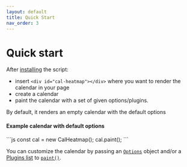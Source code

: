 ```yaml
---
layout: default
title: Quick Start
nav_order: 3
---
```


# Quick start

After [installing](/install.html) the script:

- insert `<div id="cal-heatmap"></div>` where you want to render the calendar in your page
- create a calendar
- paint the calendar with a set of given options/plugins.

By default, it renders an empty calendar with the default options

#### Example calendar with default options

<div class="code-example">
  <div id="default-example-1"></div>
  <script>
    const cal = new CalHeatmap();
    cal.paint({ itemSelector: '#default-example-1' });
  </script>
</div>
```js
const cal = new CalHeatmap();
cal.paint();
```

You can customize the calendar by passing an [`Options`](/options/) object and/or
a [Plugins list](/plugins/) to [`paint()`](/methods/paint.html).
